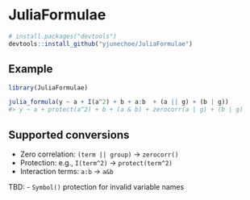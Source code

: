 
<!-- README.md is generated from README.Rmd. Please edit that file -->

# JuliaFormulae

<!-- badges: start -->
<!-- badges: end -->

``` r
# install.packages("devtools")
devtools::install_github("yjunechoe/JuliaFormulae")
```

## Example

``` r
library(JuliaFormulae)
```

``` r
julia_formula(y ~ a + I(a^2) + b + a:b  + (a || g) + (b | g))
#> y ~ a + protect(a^2) + b + (a & b) + zerocorr(a | g) + (b | g)
```

## Supported conversions

- Zero correlation: `(term || group)` -\> `zerocorr()`
- Protection: e.g., `I(term^2)` -\> `protect(term^2)`
- Interaction terms: `a:b` -\> `a&b`

TBD: - `Symbol()` protection for invalid variable names
